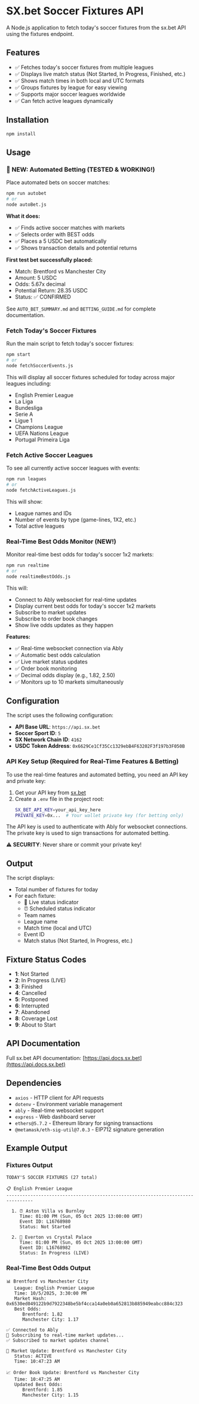 # SX.bet Soccer Fixtures API

A Node.js application to fetch today's soccer fixtures from the sx.bet API using the fixtures endpoint.

## Features

- ✅ Fetches today's soccer fixtures from multiple leagues
- ✅ Displays live match status (Not Started, In Progress, Finished, etc.)
- ✅ Shows match times in both local and UTC formats
- ✅ Groups fixtures by league for easy viewing
- ✅ Supports major soccer leagues worldwide
- ✅ Can fetch active leagues dynamically

## Installation

```bash
npm install
```

## Usage

### 🎉 NEW: Automated Betting (TESTED & WORKING!)

Place automated bets on soccer matches:

```bash
npm run autobet
# or
node autoBet.js
```

**What it does:**
- ✅ Finds active soccer matches with markets
- ✅ Selects order with BEST odds
- ✅ Places a 5 USDC bet automatically
- ✅ Shows transaction details and potential returns

**First test bet successfully placed:**
- Match: Brentford vs Manchester City
- Amount: 5 USDC
- Odds: 5.67x decimal
- Potential Return: 28.35 USDC
- Status: ✅ CONFIRMED

See `AUTO_BET_SUMMARY.md` and `BETTING_GUIDE.md` for complete documentation.

### Fetch Today's Soccer Fixtures

Run the main script to fetch today's soccer fixtures:

```bash
npm start
# or
node fetchSoccerEvents.js
```

This will display all soccer fixtures scheduled for today across major leagues including:
- English Premier League
- La Liga
- Bundesliga
- Serie A
- Ligue 1
- Champions League
- UEFA Nations League
- Portugal Primeira Liga

### Fetch Active Soccer Leagues

To see all currently active soccer leagues with events:

```bash
npm run leagues
# or
node fetchActiveLeagues.js
```

This will show:
- League names and IDs
- Number of events by type (game-lines, 1X2, etc.)
- Total active leagues

### Real-Time Best Odds Monitor (NEW!)

Monitor real-time best odds for today's soccer 1x2 markets:

```bash
npm run realtime
# or
node realtimeBestOdds.js
```

This will:
- Connect to Ably websocket for real-time updates
- Display current best odds for today's soccer 1x2 markets
- Subscribe to market updates
- Subscribe to order book changes
- Show live odds updates as they happen

**Features:**
- ✅ Real-time websocket connection via Ably
- ✅ Automatic best odds calculation
- ✅ Live market status updates
- ✅ Order book monitoring
- ✅ Decimal odds display (e.g., 1.82, 2.50)
- ✅ Monitors up to 10 markets simultaneously

## Configuration

The script uses the following configuration:
- **API Base URL**: `https://api.sx.bet`
- **Soccer Sport ID**: `5`
- **SX Network Chain ID**: `4162`
- **USDC Token Address**: `0x6629Ce1Cf35Cc1329ebB4F63202F3f197b3F050B`

### API Key Setup (Required for Real-Time Features & Betting)

To use the real-time features and automated betting, you need an API key and private key:

1. Get your API key from [sx.bet](https://sx.bet)
2. Create a `.env` file in the project root:
   ```bash
   SX_BET_API_KEY=your_api_key_here
   PRIVATE_KEY=0x...  # Your wallet private key (for betting only)
   ```

The API key is used to authenticate with Ably for websocket connections.
The private key is used to sign transactions for automated betting.

⚠️ **SECURITY**: Never share or commit your private key!

## Output

The script displays:
- Total number of fixtures for today
- For each fixture:
  - 🔴 Live status indicator
  - ⏰ Scheduled status indicator
  - Team names
  - League name
  - Match time (local and UTC)
  - Event ID
  - Match status (Not Started, In Progress, etc.)

## Fixture Status Codes

- **1**: Not Started
- **2**: In Progress (LIVE)
- **3**: Finished
- **4**: Cancelled
- **5**: Postponed
- **6**: Interrupted
- **7**: Abandoned
- **8**: Coverage Lost
- **9**: About to Start

## API Documentation

Full sx.bet API documentation: [https://api.docs.sx.bet](https://api.docs.sx.bet)

## Dependencies

- `axios` - HTTP client for API requests
- `dotenv` - Environment variable management
- `ably` - Real-time websocket support
- `express` - Web dashboard server
- `ethers@5.7.2` - Ethereum library for signing transactions
- `@metamask/eth-sig-util@7.0.3` - EIP712 signature generation

## Example Output

### Fixtures Output
```
TODAY'S SOCCER FIXTURES (27 total)

📋 English Premier League
--------------------------------------------------------------------------------

  1. ⏰ Aston Villa vs Burnley
     Time: 01:00 PM (Sun, 05 Oct 2025 13:00:00 GMT)
     Event ID: L16768980
     Status: Not Started

  2. 🔴 Everton vs Crystal Palace
     Time: 01:00 PM (Sun, 05 Oct 2025 13:00:00 GMT)
     Event ID: L16768982
     Status: In Progress (LIVE)
```

### Real-Time Best Odds Output
```
📊 Brentford vs Manchester City
   League: English Premier League
   Time: 10/5/2025, 3:30:00 PM
   Market Hash: 0x6530ed049122b9d7922348be5bf4cca14a0eb0a652813b885949eabcc884c323
   Best Odds:
      Brentford: 1.82
      Manchester City: 1.17

✅ Connected to Ably
📡 Subscribing to real-time market updates...
✅ Subscribed to market updates channel

🔔 Market Update: Brentford vs Manchester City
   Status: ACTIVE
   Time: 10:47:23 AM

📈 Order Book Update: Brentford vs Manchester City
   Time: 10:47:25 AM
   Updated Best Odds:
      Brentford: 1.85
      Manchester City: 1.15
```
